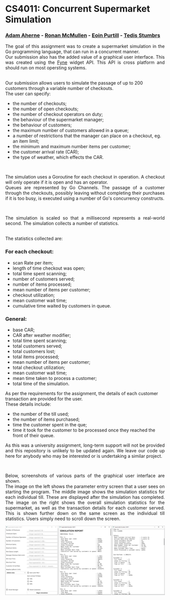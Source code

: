 # CS4011: Concurrent Supermarket Simulation
### [Adam Aherne](https://github.com/underwaterjesus "Adam's GitHub") - [Ronan McMullen](https://github.com/RoMcMu "Ronan's GitHub") - [Eoin Purtill](https://github.com/EoinPurtill "Eoin's GitHub") - [Tedis Stumbrs](https://github.com/Tedis32 "Tedis' GitHub")
<p align="justify">
The goal of this assignment was to create a supermarket simulation in the Go programming language, that can run in a concurrent manner.<br>
Our submission also has the added value of a graphical user interface. This was created using the <a title="Fyne Homepage" href="https://fyne.io">Fyne</a> widget API. This API is cross platform and should run on most opersting systems.<br>
</p>
<br>
Our submission allows users to simulate the passage of up to 200 customers through a variable number of checkouts.<br>
The user can specify:

* the number of checkouts;
* the number of open checkouts;
* the number of checkout operators on duty;
* the behaviour of the supermarket manager;
* the behaviour of customers;
* the maximum number of customers allowed in a queue;
* a number of restrictions that the manager can place on a checkout, eg. an item limit;
* the minimum and maximum number items per customer;
* the customer arrival rate (CAR);
* the type of weather, which effects the CAR.

<br>
<p align="justify">
The simulation uses a Goroutine for each checkout in operation. A checkout will only operate if it is open and has an operator.<br>
Queues are represented by Go Channels. The passage of a customer through the checkouts, possibly leaving without completing their purchases if it is too busy, is executed using a number of Go's concurrency constructs.
</p>
<br>
<p align="justify">
The simulation is scaled so that a millisecond represents a real-world second. The simulation collects a number of statistics.
</p>
<br>
The statistics collected are:

### For each checkout:
* scan Rate per item;
* length of time checkout was open;
* total time spent scanning;
* number of customers served;
* number of items processed;
* mean number of items per customer;
* checkout utilization;
* mean customer wait time;
* cumulative time waited by customers in queue.

### General:

* base CAR;
* CAR after weather modifier;
* total time spent scanning;
* total customers served;
* total customers lost;
* total items processed;
* mean number of items per customer;
* total checkout utilization;
* mean customer wait time;
* mean time taken to process a customer;
* total time of the simulation.

As per the requirements for the assignment, the details of each customer transaction are provided for the user.<br>
These details include:<br>
* the number of the till used;
* the number of items purchased;
* time the customer spent in the que;
* time it took for the customer to be processed once they reached the front of their queue.

<p align="justify">
As this was a university assignment, long-term support will not be provided and this repository is unlikely to be updated again. We leave our code up here for anybody who may be interested or is undertaking a similar project.
</p>
<br>
<p align="justify">
Below, screenshots of various parts of the graphical user interface are shown.<br>
The image on the left shows the parameter entry screen that a user sees on starting the program. The middle image shows the simulation statistics for each individual till. These are displayed after the simulation has completed. The image on the right shows the overall simulation statistics for the supermarket, as well as the transaction details for each customer served. This is shown further down on the same screen as the individual till statistics. Users simply need to scroll down the screen.
</p>

![Screenshots of the various GUI screens](img/gui_examples.png)
